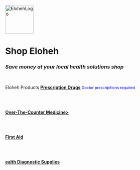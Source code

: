 <html>
<head> 
  
</head>

<body>
  <img width="90" height="90" alt="ElohehLogo" src="https://github.com/user-attachments/assets/d0090502-7a15-4a55-91d6-1db5928cacf3" />
  <b><h1>Shop Eloheh</h1></b>
<i><h3>Save money at your local health solutions shop</h3></i>
<br>

<span style="font-size=32px"> Eloheh Products</span>
<b><u><span style="font-size=24px">Prescription Drugs</span></u></b>
<span style="color:blue; font-size:12px"> Doctor prescripitions required</span>

<br><br>
  
<b><u><span style="font-size=24px">Over-The-Counter Medicine</span>></u></b>


<br><br>

<b><u><span style="font-size=24px">First Aid</span></u></b>


<br><br>


<b><u><span style="font-size=24px">ealth Diagnostic Supplies</span></u></b>

